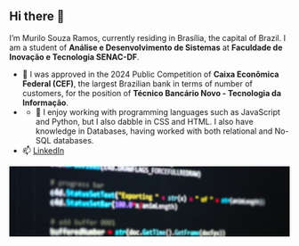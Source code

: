 ## Hi there 👋

I’m Murilo Souza Ramos, currently residing in Brasília, the capital of Brazil. I am a student of **Análise e Desenvolvimento de Sistemas** at **Faculdade de Inovação e Tecnologia SENAC-DF**.

- 🔭 I was approved in the 2024 Public Competition of **Caixa Econômica Federal (CEF)**, the largest Brazilian bank in terms of number of customers, for the position of **Técnico Bancário Novo - Tecnologia da Informação**.
- - 🌱 I enjoy working with programming languages such as JavaScript and Python, but I also dabble in CSS and HTML. I also have knowledge in Databases, having worked with both relational and No-SQL databases.
- 📫 [LinkedIn](https://www.linkedin.com/in/murs77r/)

![Capa](https://raw.githubusercontent.com/murs77r/murs77r/refs/heads/main/capa.jpg)

